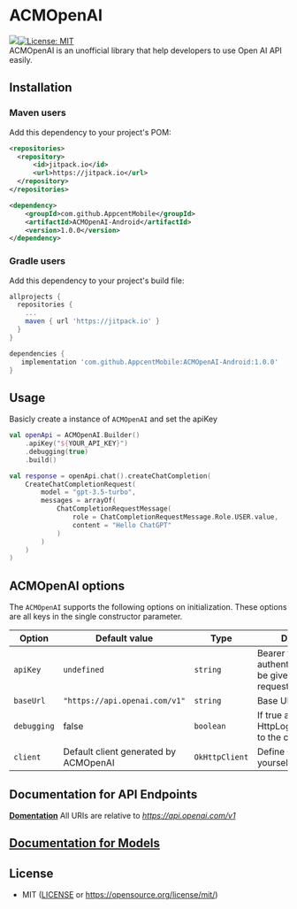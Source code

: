 # ACMOpenAI
[![](https://jitpack.io/v/AppcentMobile/ACMOpenAI-Android.svg)](https://jitpack.io/#AppcentMobile/ACMOpenAI-Android)[![License: MIT](https://img.shields.io/badge/License-MIT-yellow.svg)](https://opensource.org/licenses/MIT)<br>
ACMOpenAI is an unofficial library that help developers to use Open AI API easily.

## Installation
### Maven users

Add this dependency to your project's POM:

```xml
<repositories>
  <repository>
      <id>jitpack.io</id>
      <url>https://jitpack.io</url>
  </repository>
</repositories>

<dependency>
    <groupId>com.github.AppcentMobile</groupId>
    <artifactId>ACMOpenAI-Android</artifactId>
    <version>1.0.0</version>
</dependency>
```

### Gradle users

Add this dependency to your project's build file:

```groovy
allprojects {
  repositories {
    ...
    maven { url 'https://jitpack.io' }
  }
}

dependencies {
   implementation 'com.github.AppcentMobile:ACMOpenAI-Android:1.0.0'
}
```
## Usage
Basicly create a instance of ```ACMOpenAI```
and set the apiKey
```kotlin
val openApi = ACMOpenAI.Builder()
    .apiKey("${YOUR_API_KEY}")
    .debugging(true)
    .build()

val response = openApi.chat().createChatCompletion(
    CreateChatCompletionRequest(
        model = "gpt-3.5-turbo",
        messages = arrayOf(
            ChatCompletionRequestMessage(
                role = ChatCompletionRequestMessage.Role.USER.value,
                content = "Hello ChatGPT"
            )
        )
    )
)
```
## ACMOpenAI options

The `ACMOpenAI` supports the following options on initialization. These options are all keys in the single constructor parameter.

| Option      | Default value              | Type         | Description                                                                                                                                                  |
| ----------- | -------------------------- | ------------ | ------------------------------------------------------------------------------------------------------------------------------------------------------------ |
| `apiKey`      | `undefined`                | `string`     | Bearer token for authentication. Should be given for every request  |           
| `baseUrl`  | `"https://api.openai.com/v1"`            | `string`   | Base URL   |
| `debugging`    | false          | `boolean`     | If true add HttpLoggingInterceptor to the client|
| `client`     | Default client generated by ACMOpenAI        | `OkHttpClient` | Define OkHttpClient by yourself |

<a name="documentation-for-api-endpoints"></a>
## Documentation for API Endpoints
[**Domentation**](docs/OpenAIApi.md)
All URIs are relative to *https://api.openai.com/v1*

<a name="documentation-for-models"></a>
## [Documentation for Models](docs)

## License

 * MIT ([LICENSE](LICENSE) or https://opensource.org/license/mit/)
